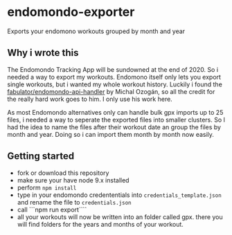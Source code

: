 # endomondo-exporter
Exports your endomono workouts grouped by month and year

## Why i wrote this 

The Endomondo Tracking App will be sundowned at the end of 2020. So i needed a way to export my workouts. Endomono itself only lets you export single workouts, but i wanted my whole workout history. Luckily i found the 
[fabulator/endomondo-api-handler](https://github.com/fabulator/endomondo-api-handler) by Michal Ozogán, so all the credit for the really hard work goes to him. I only use his work here.

As most Endomondo alternatives only can handle bulk gpx imports up to 25 files, i needed a way to seperate the exported files into smaller clusters. So I had the idea to name the files after their workout date an group the files by month and year. Doing so i can import them month by month now easily.

## Getting started

* fork or download this repository
* make sure your have node 9.x installed
* perform ```npm install```
* type in your endomondo credententials into ```credentials_template.json``` and rename the file to ```credentials.json```
* call ```npm run export````
* all your workouts will now be written into an folder called gpx. there you will find folders for the years and months of your workout.
